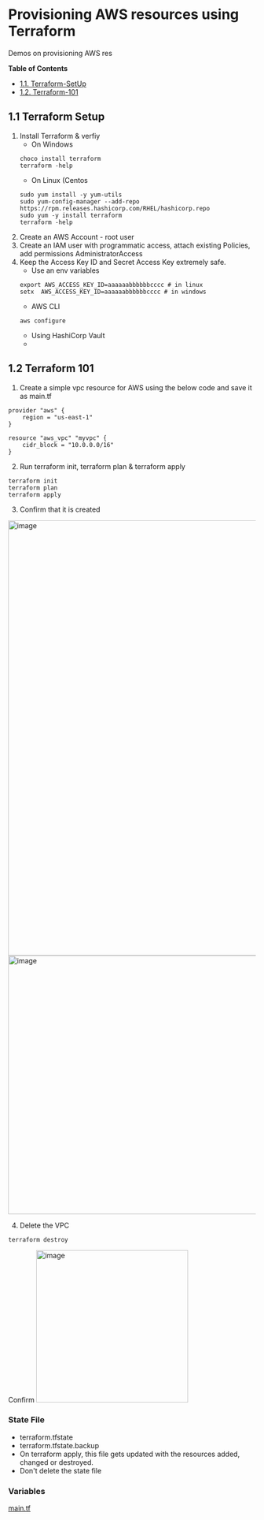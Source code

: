 # Provisioning AWS resources using Terraform
Demos on provisioning AWS res

**Table of Contents**
- [1.1. Terraform-SetUp](#11-Terraform-Setup)
- [1.2. Terraform-101](#12-Terraform-101)



## 1.1 Terraform Setup
1. Install Terraform & verfiy
   - On Windows
   ```
   choco install terraform
   terraform -help
   ```
   - On Linux (Centos
   ```
   sudo yum install -y yum-utils
   sudo yum-config-manager --add-repo https://rpm.releases.hashicorp.com/RHEL/hashicorp.repo
   sudo yum -y install terraform
   terraform -help
   ```
2. Create an AWS Account - root user
3. Create an IAM user with programmatic access, attach existing Policies, add permissions AdministratorAccess
4. Keep the Access Key ID and Secret Access Key extremely safe.
   - Use an env variables
   ```
   export AWS_ACCESS_KEY_ID=aaaaaabbbbbbcccc # in linux
   setx  AWS_ACCESS_KEY_ID=aaaaaabbbbbbcccc # in windows
   ```
   - AWS CLI
   ```
   aws configure
   ```
   - Using HashiCorp Vault
   - 
## 1.2 Terraform 101

1. Create a simple vpc resource for AWS using the below code and save it as main.tf
```
provider "aws" {
    region = "us-east-1"
}

resource "aws_vpc" "myvpc" {
    cidr_block = "10.0.0.0/16"
}
```

2. Run terraform init, terraform plan & terraform apply
```
terraform init
terraform plan
terraform apply
```
3. Confirm that it is created
<img width="883" alt="image" src="https://user-images.githubusercontent.com/49971693/170300494-ad92df6f-58f8-48fa-9c69-0cc5e56a28ab.png">
<img width="525" alt="image" src="https://user-images.githubusercontent.com/49971693/170300546-7bea1496-7143-4bcb-bdd2-73f8e4e16765.png">

4. Delete the VPC
```
terraform destroy
```

Confirm
<img width="309" alt="image" src="https://user-images.githubusercontent.com/49971693/170300986-f8eff18a-10ed-44aa-a045-d6009caa646c.png">

### State File
- terraform.tfstate
- terraform.tfstate.backup
- On terraform apply, this file gets updated with the resources added, changed or destroyed.
- Don't delete the state file

### Variables
[main.tf](02-variables/main.tf)
